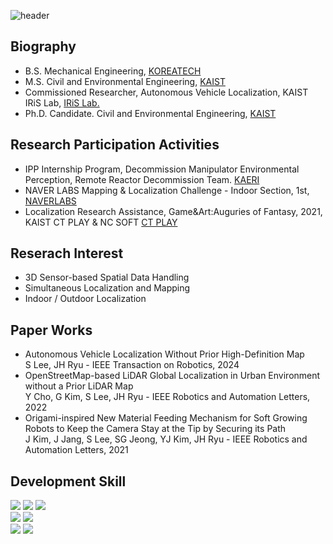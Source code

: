 ![header](https://capsule-render.vercel.app/api?type=rect&color=auto&height=130&section=header&textBg=true&text=Spatial%20AI&fontAlign=10&desc=Autonomous%20Platform%20Research&descAlign=80&descAlignY=50&fontSize=20)
## <div align=left>Biography</div>  
- B.S. Mechanical Engineering, [KOREATECH](https://www.koreatech.ac.kr/kor/Main.do)
- M.S. Civil and Environmental Engineering, [KAIST](https://www.kaist.ac.kr/kr/)
- Commissioned Researcher, Autonomous Vehicle Localization, KAIST IRiS Lab, [IRiS Lab.](https://iris.kaist.ac.kr/)
- Ph.D. Candidate. Civil and Environmental Engineering, [KAIST](https://www.kaist.ac.kr/kr/)

## <div align=left>Research Participation Activities</div>  
- IPP Internship Program, Decommission Manipulator Environmental Perception, Remote Reactor Decommission Team. [KAERI](https://www.kaeri.re.kr/)  
- NAVER LABS Mapping & Localization Challenge - Indoor Section, 1st, [NAVERLABS](https://www.naverlabs.com/storyDetail/181)
- Localization Research Assistance, Game&Art:Auguries of Fantasy, 2021, KAIST CT PLAY & NC SOFT [CT PLAY](https://about.ncsoft.com/news/article/gameandart-nc-20210607)
  
## <div align=left>Reserach Interest</div>  
- 3D Sensor-based Spatial Data Handling  
- Simultaneous Localization and Mapping  
- Indoor / Outdoor Localization  
  
## <div align=left>Paper Works</div>  
- Autonomous Vehicle Localization Without Prior High-Definition Map  
  S Lee, JH Ryu - IEEE Transaction on Robotics, 2024
- OpenStreetMap-based LiDAR Global Localization in Urban Environment without a Prior LiDAR Map  
  Y Cho, G Kim, S Lee, JH Ryu - IEEE Robotics and Automation Letters, 2022
- Origami-inspired New Material Feeding Mechanism for Soft Growing Robots to Keep the Camera Stay at the Tip by Securing its Path  
  J Kim, J Jang, S Lee, SG Jeong, YJ Kim, JH Ryu - IEEE Robotics and Automation Letters, 2021

## <div align=left>Development Skill</div>  
<img src="https://img.shields.io/badge/C++-00599C?style=flat-square&logo=c%2B%2B&logoColor=white"/> <img src="https://img.shields.io/badge/CMake-064F8C?style=flat-square&logo=cmake&logoColor=white"/> <img src="https://img.shields.io/badge/Python-3776AB?style=flat-square&logo=python&logoColor=white"/>  
<img src="https://img.shields.io/badge/Pytorch-EE4C2C?style=flat-square&logo=pytorch&logoColor=white"/> <img src="https://img.shields.io/badge/KERAS-D00000?style=flat-square&logo=keras&logoColor=white"/>  
<img src="https://img.shields.io/badge/ROS-22314E?style=flat-square&logo=ros&logoColor=white"/> <img src="https://img.shields.io/badge/Docker-2496ED?style=flat-square&logo=docker&logoColor=white"/>

